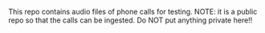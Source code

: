 This repo contains audio files of phone calls for testing.
NOTE: it is a public repo so that the calls can be ingested.  Do NOT put anything private here!!
